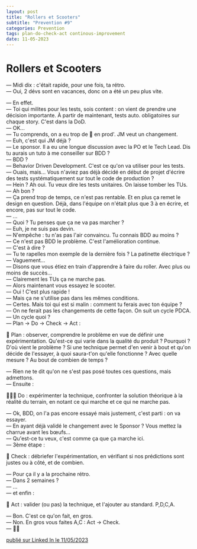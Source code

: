 ```yaml
---
layout: post
title: "Rollers et Scooters"
subtitle: "Prevention #9"
categories: Prevention
tags: plan-do-check-act continous-improvement
date: 11-05-2023
---
```

# Rollers et Scooters

— Midi dix : c'était rapide, pour une fois, ta rétro.\
— Oui, 2 dévs sont en vacances, donc on a été un peu plus vite.
<!--more-->

— En effet.\
— Toi qui milites pour les tests, sois content : on vient de prendre une décision importante. À partir de maintenant, tests auto. obligatoires sur chaque story. C'est dans la DoD.\
— OK…\
— Tu comprends, on a eu trop de 💩 en prod'. JM veut un changement.\
— Euh, c'est qui JM déjà ?\
— Le sponsor. Il a eu une longue discussion avec la PO et le Tech Lead. Dis tu aurais un tuto à me conseiller sur BDD ?\
— BDD ?\
— Behavior Driven Development. C'est ce qu'on va utiliser pour les tests.\
— Ouais, mais… Vous n'aviez pas déjà décidé en début de projet d'écrire des tests systématiquement sur tout le code de production ?\
— Hein ? Ah oui. Tu veux dire les tests unitaires. On laisse tomber les TUs.\
— Ah bon ?\
— Ça prend trop de temps, ce n'est pas rentable. Et en plus ça remet le design en question. Déjà, dans l'équipe on n'était plus que 3 à en écrire, et encore, pas sur tout le code.\
— …\
— Quoi ? Tu penses que ça ne va pas marcher ?\
— Euh, je ne suis pas devin.\
— N'empêche : tu n'as pas l'air convaincu. Tu connais BDD au moins ?\
— Ce n'est pas BDD le problème. C'est l'amélioration continue.\
— C'est à dire ?\
— Tu te rapelles mon exemple de la dernière fois ? La patinette électrique ?\
— Vaguement…\
— Disons que vous étiez en train d'apprendre à faire du roller. Avec plus ou moins de succès…\
— Clairement les TUs ça ne marche pas.\
— Alors maintenant vous essayez le scooter.\
— Oui ! C'est plus rapide !\
— Mais ça ne s'utilise pas dans les mêmes conditions.\
— Certes. Mais toi qui est si malin : comment tu ferais avec ton équipe ?\
— On ne ferait pas les changements de cette façon. On suit un cycle PDCA.\
— Un cycle quoi ?\
— Plan → Do → Check → Act :

📐 Plan : observer, comprendre le problème en vue de définir une expérimentation. Qu'est-ce qui varie dans la qualité du produit ? Pourquoi ? D'où vient le problème ? Si une technique permet d'en venir à bout et qu'on décide de l'essayer, à quoi saura-t'on qu'elle fonctionne ? Avec quelle mesure ? Au bout de combien de temps ?

— Rien ne te dit qu'on ne s'est pas posé toutes ces questions, mais admettons.\
— Ensuite :

🧑🏽‍💻 Do : expérimenter la technique, confronter la solution théorique à la réalité du terrain, en notant ce qui marche et ce qui ne marche pas.

— Ok, BDD, on l'a pas encore essayé mais justement, c'est parti : on va essayer.\
— En ayant déjà validé le changement avec le Sponsor ? Vous mettez la charrue avant les bœufs…\
— Qu'est-ce tu veux, c'est comme ça que ça marche ici.\
— 3ème étape :

🔎 Check : débriefer l'expérimentation, en vérifiant si nos prédictions sont justes ou à côté, et de combien.

— Pour ça il y a la prochaine rétro.\
— Dans 2 semaines ?\
— …\
— et enfin :

📝 Act : valider (ou pas) la technique, et l'ajouter au standard. P,D,C,A.

— Bon. C'est ce qu'on fait, en gros.\
— Non. En gros vous faites A,C : Act → Check.\
— 🤷‍♂️

[publié sur Linked In le 11/05/2023](https://www.linkedin.com/posts/christophe-thibaut-35b4657_plandocheckact-ameliorationcontinue-activity-7062295810457157632-fszZ?utm_source=share&utm_medium=member_desktop)

